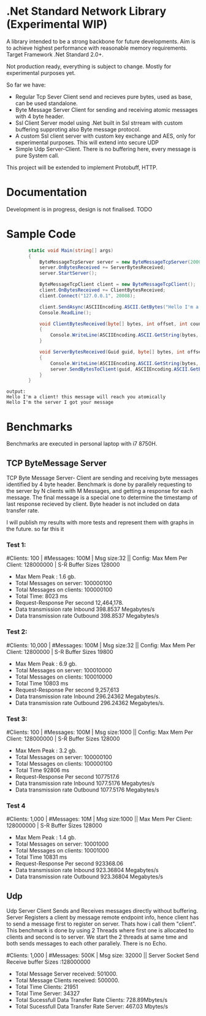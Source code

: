 # .Net Standard Network Library (Experimental WIP)

A library intended to be a strong backbone for future developments. Aim is to achieve highest performance with reasonable memory requirements. 
Target Framework .Net Standard 2.0+.

Not production ready, everything is subject to change. Mostly for experimental purposes yet.

So far we have:
- Regular Tcp Sever Client send and recieves pure bytes, used as base, can be used standalone.
- Byte Message Server Client for sending and receiving atomic messages with 4 byte header.
- Ssl Client Server model using .Net built in Ssl strream with custom buffering supproting also Byte message protocol.
- A custom Ssl client server with custom key exchange and AES, only for experimental purposes. This will extend into secure UDP
- Simple Udp Server-Client. There is no buffering here, every message is pure System call.

This project will be extended to implement Protobuff, HTTP.


# Documentation
Development is in progress, design is not finalised.
TODO

# Sample Code
```c#
        static void Main(string[] args)
        {
            ByteMessageTcpServer server = new ByteMessageTcpServer(20008, maxClients:100);
            server.OnBytesReceived += ServerBytesReceived;
            server.StartServer();

            ByteMessageTcpClient client = new ByteMessageTcpClient();
            client.OnBytesReceived += ClientBytesReceived;
            client.Connect("127.0.0.1", 20008);

            client.SendAsync(ASCIIEncoding.ASCII.GetBytes("Hello I'm a client! this message will reach you atomically"));
            Console.ReadLine();

            void ClientBytesReceived(byte[] bytes, int offset, int count)
            {
                Console.WriteLine(ASCIIEncoding.ASCII.GetString(bytes, offset, count));
            }

            void ServerBytesReceived(Guid guid, byte[] bytes, int offset, int count)
            {
                Console.WriteLine(ASCIIEncoding.ASCII.GetString(bytes, offset, count));
                server.SendBytesToClient(guid, ASCIIEncoding.ASCII.GetBytes("Hello I'm the server I got your message"));
            }
        }
 ```
```Console
output:
Hello I'm a client! this message will reach you atomically
Hello I'm the server I got your message
```
# Benchmarks
Benchmarks are executed in personal laptop with i7 8750H.
## TCP ByteMessage Server
TCP Byte Message Server- Client are sending and receiving byte messages identified by 4 byte header.
Benchmark is done by parallely requesting to the server by N clients with M Messages, and getting a response for each message.
The final message is a special one to determine the timestamp of last response recieved by client.
Byte header is not included on data transfer rate.

I will publish my results with more tests and represent them with graphs in the future. so far this it

### Test 1:
#Clients: 100 | #Messages: 100M | Msg size:32 || Config: Max Mem Per Client: 128000000 | S-R Buffer Sizes 128000

- Max Mem Peak : 1.6 gb.
- Total Messages on server: 100000100
- Total Messages on clients: 100000100
- Total Time: 8023 ms
- Request-Response Per second 12,464,178.
- Data transmission rate Inbound 398.8537 Megabytes/s
- Data transmission rate Outbound 398.8537 Megabytes/s

### Test 2:
#Clients:  10,000 | #Messages: 100M | Msg size:32 || Config: Max Mem Per Client: 12800000 | S-R Buffer Sizes 19800

- Max Mem Peak : 6.9 gb.
- Total Messages on server: 100010000
- Total Messages on clients: 100010000
- Total Time 10803 ms
- Request-Response Per second 9,257,613
- Data transmission rate Inbound 296.24362 Megabytes/s.
- Data transmission rate Outbound 296.24362 Megabytes/s.

### Test 3:
#Clients:  100 | #Messages: 100M | Msg size:1000 || Config: Max Mem Per Client: 128000000 | S-R Buffer Sizes 128000

- Max Mem Peak : 3.2 gb.
- Total Messages on server: 100000100
- Total Messages on clients: 100000100
- Total Time 92806 ms
- Request-Response Per second 1077517.6
- Data transmission rate Inbound 1077.5176 Megabytes/s
- Data transmission rate Outbound 1077.5176 Megabytes/s

### Test 4 
 #Clients:  1,000 | #Messages: 10M | Msg size:1000 || Max Mem Per Client: 128000000 | S-R Buffer Sizes 128000
 
 - Max Mem Peak : 1.4 gb.
- Total Messages on server: 10001000
- Total Messages on clients: 10001000
- Total Time 10831 ms
- Request-Response Per second 923368.06
- Data transmission rate Inbound 923.36804 Megabytes/s
- Data transmission rate Outbound 923.36804 Megabytes/s


## Udp 
Udp Server Client Sends and Receives messages directly without buffering.
Server Registers a client by message remote endpoint info, hence client has to send a message first to register on server. Thats how i call them "client".
This benchmark is done by using 2 Threads where first one
is allocated to clients and second is to server. We start the 2 threads at same tıme and both sends messages to each other parallely. There is no Echo.

#Clients:  1,000 | #Messages: 500K | Msg size: 32000 || Server Socket Send Receive buffer Sizes :128000000

- Total Message Server received: 501000.
- Total Message Clients received: 500000.
- Total Time Clients: 21951
- Total Time Server: 34327
- Total Sucessfull Data Transfer Rate Clients: 728.89Mbytes/s
- Total Sucessfull Data Transfer Rate Server: 467.03 Mbytes/s
